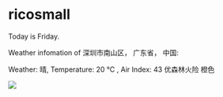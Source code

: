# ricosmall

Today is Friday.

Weather infomation of 深圳市南山区， 广东省， 中国: 

Weather: 晴, Temperature: 20 ℃ , Air Index: 43 优森林火险 橙色

<img src="https://github-readme-stats.vercel.app/api?username=ricosmall&show_icons=true" />

